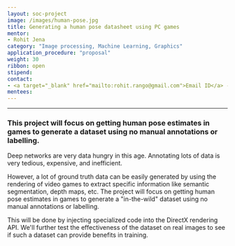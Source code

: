 ```yaml
---
layout: soc-project
image: /images/human-pose.jpg
title: Generating a human pose datasheet using PC games
mentor:
- Rohit Jena
category: "Image processing, Machine Learning, Graphics"
application_procedure: "proposal"
weight: 30
ribbon: open
stipend: 
contact:
- <a target="_blank" href="mailto:rohit.rango@gmail.com">Email ID</a> - rohit.rango@gmail.com
mentees:
---
```


---
### This project will focus on getting human pose estimates in games to generate a dataset using no manual annotations or labelling.

<!--break-->

 Deep networks are very data hungry in this age. Annotating lots of data is very tedious, expensive, and inefficient.

<!--break-->

  However, a lot of ground truth data can be easily generated by using the rendering of video games to extract specific information like semantic segmentation, depth maps, etc. The project will focus on getting human pose estimates in games to generate a "in-the-wild" dataset using no manual annotations or labelling. 

<!--break-->

  This will be done by injecting specialized code into the DirectX rendering API. We'll further test the effectiveness of the dataset on real images to see if such a dataset can provide benefits in training.
